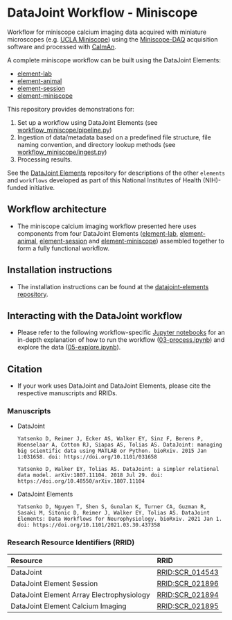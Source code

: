 # DataJoint Workflow - Miniscope

Workflow for miniscope calcium imaging data acquired with miniature microscopes (e.g. 
[UCLA Miniscope](https://github.com/Aharoni-Lab/Miniscope-v4)) using the 
[Miniscope-DAQ](https://github.com/Aharoni-Lab/Miniscope-DAQ-QT-Software) acquisition 
software and processed with [CaImAn](https://github.com/flatironinstitute/CaImAn).

A complete miniscope workflow can be built using the DataJoint Elements:
+ [element-lab](https://github.com/datajoint/element-lab)
+ [element-animal](https://github.com/datajoint/element-animal)
+ [element-session](https://github.com/datajoint/element-session)
+ [element-miniscope](https://github.com/datajoint/element-miniscope)

This repository provides demonstrations for:
1. Set up a workflow using DataJoint Elements (see 
[workflow_miniscope/pipeline.py](workflow_miniscope/pipeline.py))
2. Ingestion of data/metadata based on a predefined file structure, file naming 
convention, and directory lookup methods (see 
[workflow_miniscope/ingest.py](workflow_miniscope/ingest.py))
3. Processing results.

See the [DataJoint Elements](https://github.com/datajoint/datajoint-elements) 
repository for descriptions of the other `elements` and `workflows` developed as part 
of this National Institutes of Health (NIH)-funded initiative.

## Workflow architecture

+ The miniscope calcium imaging workflow presented here uses components from four 
DataJoint Elements ([element-lab](https://github.com/datajoint/element-lab),
 [element-animal](https://github.com/datajoint/element-animal), 
 [element-session](https://github.com/datajoint/element-session) and 
 [element-miniscope](https://github.com/datajoint/element-miniscope)) assembled 
 together to form a fully functional workflow.

## Installation instructions

+ The installation instructions can be found at the 
[datajoint-elements repository](
    https://github.com/datajoint/datajoint-elements/blob/main/gh-pages/docs/usage/install.md).

## Interacting with the DataJoint workflow

+ Please refer to the following workflow-specific 
 [Jupyter notebooks](/notebooks) for an in-depth explanation of how to run the 
 workflow ([03-process.ipynb](notebooks/03-process.ipynb)) and explore the data 
 ([05-explore.ipynb](notebooks/05-explore.ipynb)).

## Citation

+ If your work uses DataJoint and DataJoint Elements, please cite the respective manuscripts and RRIDs.

### Manuscripts
+ DataJoint
    ```
    Yatsenko D, Reimer J, Ecker AS, Walker EY, Sinz F, Berens P, Hoenselaar A, Cotton RJ, Siapas AS, Tolias AS. DataJoint: managing big scientific data using MATLAB or Python. bioRxiv. 2015 Jan 1:031658. doi: https://doi.org/10.1101/031658
    ```

    ```
    Yatsenko D, Walker EY, Tolias AS. DataJoint: a simpler relational data model. arXiv:1807.11104. 2018 Jul 29. doi: https://doi.org/10.48550/arXiv.1807.11104
    ```

+ DataJoint Elements
    ```wrap
    Yatsenko D, Nguyen T, Shen S, Gunalan K, Turner CA, Guzman R, Sasaki M, Sitonic D, Reimer J, Walker EY, Tolias AS. DataJoint Elements: Data Workflows for Neurophysiology. bioRxiv. 2021 Jan 1. doi: https://doi.org/10.1101/2021.03.30.437358
    ```

### Research Resource Identifiers (RRID)

| Resource | RRID |
|:---------|:-----|
| DataJoint | [RRID:SCR_014543](https://scicrunch.org/resolver/SCR_014543) |
| DataJoint Element Session | [RRID:SCR_021896](https://scicrunch.org/resolver/SCR_021896) |
| DataJoint Element Array Electrophysiology | [RRID:SCR_021894](https://scicrunch.org/resolver/SCR_021894) |
| DataJoint Element Calcium Imaging | [RRID:SCR_021895](https://scicrunch.org/resolver/SCR_021895) |